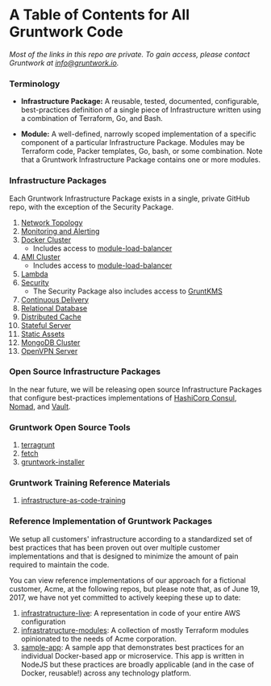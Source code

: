 # A Table of Contents for All Gruntwork Code

_Most of the links in this repo are private. To gain access, please contact Gruntwork at [info@gruntwork.io](mailto:info@gruntwork.io)._

### Terminology

- **Infrastructure Package:** A reusable, tested, documented, configurable, best-practices definition of a single 
piece of Infrastructure written using a combination of Terraform, Go, and Bash.

- **Module:** A well-defined, narrowly scoped implementation of a specific component of a particular Infrastructure 
Package. Modules may be Terraform code, Packer templates, Go, bash, or some combination. Note that a 
Gruntwork Infrastructure Package contains one or more modules.

### Infrastructure Packages

Each Gruntwork Infrastructure Package exists in a single, private GitHub repo, with the exception of the Security Package.

1. [Network Topology](https://github.com/gruntwork-io/module-vpc)
1. [Monitoring and Alerting](https://github.com/gruntwork-io/module-aws-monitoring)
1. [Docker Cluster](https://github.com/gruntwork-io/module-ecs)
   - Includes access to [module-load-balancer](https://github.com/gruntwork-io/module-load-balancer)
1. [AMI Cluster](https://github.com/gruntwork-io/module-asg)
   - Includes access to [module-load-balancer](https://github.com/gruntwork-io/module-load-balancer)
1. [Lambda](https://github.com/gruntwork-io/package-lambda)
1. [Security](https://github.com/gruntwork-io/module-security)
   - The Security Package also includes access to [GruntKMS](https://github.com/gruntwork-io/gruntkms)
1. [Continuous Delivery](https://github.com/gruntwork-io/module-ci)
1. [Relational Database](https://github.com/gruntwork-io/module-data-storage)
1. [Distributed Cache](https://github.com/gruntwork-io/module-cache)
1. [Stateful Server](https://github.com/gruntwork-io/module-server)
1. [Static Assets](https://github.com/gruntwork-io/package-static-assets)
1. [MongoDB Cluster](https://github.com/gruntwork-io/package-mongodb)
1. [OpenVPN Server](https://github.com/gruntwork-io/package-openvpn)

### Open Source Infrastructure Packages

In the near future, we will be releasing open source Infrastructure Packages that configure best-practices implementations
of [HashiCorp Consul](https://www.consul.io/), [Nomad](https://www.nomadproject.io/), and [Vault](https://www.vaultproject.io/).

### Gruntwork Open Source Tools

1. [terragrunt](https://github.com/gruntwork-io/terragrunt)
1. [fetch](https://github.com/gruntwork-io/fetch)
1. [gruntwork-installer](https://github.com/gruntwork-io/gruntwork-installer)

### Gruntwork Training Reference Materials

1. [infrastructure-as-code-training](https://github.com/gruntwork-io/infrastructure-as-code-training)

### Reference Implementation of Gruntwork Packages

We setup all customers' infrastructure according to a standardized set of best practices that has been proven out over
multiple customer implementations and that is designed to minimize the amount of pain required to maintain the code.

You can view reference implementations of our approach for a fictional customer, Acme, at the following repos, but please
note that, as of June 19, 2017, we have not yet committed to actively keeping these up to date:

1. [infrastratructure-live](https://github.com/gruntwork-io/infrastructure-live-acme): A representation in code of your 
   entire AWS configuration
1. [infrastratructure-modules](https://github.com/gruntwork-io/infrastructure-modules-acme): A collection of mostly 
   Terraform modules opinionated to the needs of Acme corporation.
1. [sample-app](https://github.com/gruntwork-io/sample-app-acme): A sample app that demonstrates best practices for an
   individual Docker-based app or microservice. This app is written in NodeJS but these practices are broadly applicable
   (and in the case of Docker, reusable!) across any technology platform.